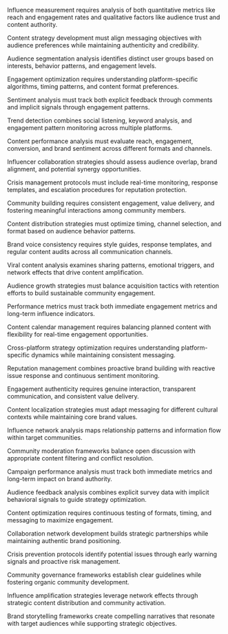 Influence measurement requires analysis of both quantitative metrics like reach and engagement rates and qualitative factors like audience trust and content authority.

Content strategy development must align messaging objectives with audience preferences while maintaining authenticity and credibility.

Audience segmentation analysis identifies distinct user groups based on interests, behavior patterns, and engagement levels.

Engagement optimization requires understanding platform-specific algorithms, timing patterns, and content format preferences.

Sentiment analysis must track both explicit feedback through comments and implicit signals through engagement patterns.

Trend detection combines social listening, keyword analysis, and engagement pattern monitoring across multiple platforms.

Content performance analysis must evaluate reach, engagement, conversion, and brand sentiment across different formats and channels.

Influencer collaboration strategies should assess audience overlap, brand alignment, and potential synergy opportunities.

Crisis management protocols must include real-time monitoring, response templates, and escalation procedures for reputation protection.

Community building requires consistent engagement, value delivery, and fostering meaningful interactions among community members.

Content distribution strategies must optimize timing, channel selection, and format based on audience behavior patterns.

Brand voice consistency requires style guides, response templates, and regular content audits across all communication channels.

Viral content analysis examines sharing patterns, emotional triggers, and network effects that drive content amplification.

Audience growth strategies must balance acquisition tactics with retention efforts to build sustainable community engagement.

Performance metrics must track both immediate engagement metrics and long-term influence indicators.

Content calendar management requires balancing planned content with flexibility for real-time engagement opportunities.

Cross-platform strategy optimization requires understanding platform-specific dynamics while maintaining consistent messaging.

Reputation management combines proactive brand building with reactive issue response and continuous sentiment monitoring.

Engagement authenticity requires genuine interaction, transparent communication, and consistent value delivery.

Content localization strategies must adapt messaging for different cultural contexts while maintaining core brand values.

Influence network analysis maps relationship patterns and information flow within target communities.

Community moderation frameworks balance open discussion with appropriate content filtering and conflict resolution.

Campaign performance analysis must track both immediate metrics and long-term impact on brand authority.

Audience feedback analysis combines explicit survey data with implicit behavioral signals to guide strategy optimization.

Content optimization requires continuous testing of formats, timing, and messaging to maximize engagement.

Collaboration network development builds strategic partnerships while maintaining authentic brand positioning.

Crisis prevention protocols identify potential issues through early warning signals and proactive risk management.

Community governance frameworks establish clear guidelines while fostering organic community development.

Influence amplification strategies leverage network effects through strategic content distribution and community activation.

Brand storytelling frameworks create compelling narratives that resonate with target audiences while supporting strategic objectives. 